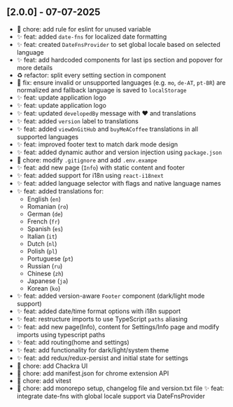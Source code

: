 ## [2.0.0] - 07-07-2025

- 🔧 chore: add rule for eslint for unused variable
- ✨ feat: added `date-fns` for localized date formatting
- ✨ feat: created `DateFnsProvider` to set global locale based on selected language
- ✨ feat: add hardcoded components for last ips section and popover for more details
- ♻️ refactor: split every setting section in component
- 🐞 fix: ensure invalid or unsupported languages (e.g. `mo`, `de-AT`, `pt-BR`) are normalized and fallback language is saved to `localStorage`
- ✨ feat: update application logo
- ✨ feat: update application logo
- ✨ feat: updated `developedBy` message with ❤️ and translations
- ✨ feat: added `version` label to translations
- ✨ feat: added `viewOnGitHub` and `buyMeACoffee` translations in all supported languages
- ✨ feat: improved footer text to match dark mode design
- ✨ feat: added dynamic author and version injection using `package.json`
- 🔧 chore: modify `.gitignore` and add `.env.exampe`
- ✨ feat: add new page (`Info`) with static content and footer
- ✨ feat: added support for i18n using `react-i18next`
- ✨ feat: added language selector with flags and native language names
- ✨ feat: added translations for:
  - English (`en`)
  - Romanian (`ro`)
  - German (`de`)
  - French (`fr`)
  - Spanish (`es`)
  - Italian (`it`)
  - Dutch (`nl`)
  - Polish (`pl`)
  - Portuguese (`pt`)
  - Russian (`ru`)
  - Chinese (`zh`)
  - Japanese (`ja`)
  - Korean (`ko`)
- ✨ feat: added version-aware `Footer` component (dark/light mode support)
- ✨ feat: added date/time format options with i18n support
- ✨ feat: restructure imports to use TypeScript `paths` aliasing
- ✨ feat: add new page(Info), content for Settings/Info page and modify imports using typescript paths
- ✨ feat: add routing(home and settings)
- ✨ feat: add functionality for dark/light/system theme
- ✨ feat: add redux/redux-persist and initial state for settings
- 🔧 chore: add Chackra UI
- 🔧 chore: add manifest.json for chrome extension API
- 🔧 chore: add vitest
- 🔧 chore: add monorepo setup, changelog file and version.txt file
✨ feat: integrate date-fns with global locale support via DateFnsProvider